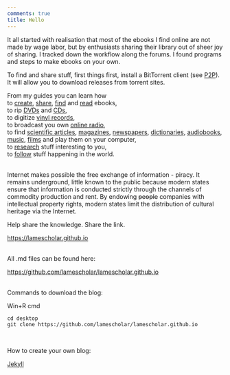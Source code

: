 ```yaml
---
comments: true
title: Hello
---
```


It all started with realisation that most of the ebooks I find online are not made by wage labor, but by enthusiasts sharing their library out of sheer joy of sharing. I tracked down the workflow along the forums. I found programs and steps to make ebooks on your own.

To find and share stuff, first things first, install a BitTorrent client (see [P2P](/en/p2p)). It will allow you to download releases from torrent sites.

From my guides you can learn how<br>
to [create](/en/how-to-digitize-books), [share](/en/how-to-share-your-stuff), [find](/en/how-to-find-books) and [read](/en/ebook-formats) ebooks,<br>
to rip [DVDs](/en/films) and [CDs](/en/music#ripping-cds),<br>
to digitize [vinyl records](/en/music#digitizing-vinyl-records),<br>
to broadcast you own [online radio](/en/radio#how-to-make-your-own-online-radio),<br>
to find [scientific articles](/en/articles), [magazines](/en/magazines), [newspapers](/en/news), [dictionaries](/en/dictionaries), [audiobooks](/en/audiobooks), [music](/en/music), [films](/en/films) and play them on your computer,<br>
to [research](/en/research) stuff interesting to you,<br>
to [follow](/2023/12/09/follow-the-press-using-rss.html) stuff happening in the world.
<br><br>

Internet makes possible the free exchange of information - piracy. It remains underground, little known to the public because modern states ensure that information is conducted strictly through the channels of commodity production and rent. By endowing <s>people</s> companies with intellectual property rights, modern states limit the distribution of cultural heritage via the Internet.

Help share the knowledge. Share the link.

<https://lamescholar.github.io>
<br><br>

All .md files can be found here:

<https://github.com/lamescholar/lamescholar.github.io>
<br><br>

Commands to download the blog:

Win+R cmd

```
cd desktop
git clone https://github.com/lamescholar/lamescholar.github.io
```
<br>

How to create your own blog:

[Jekyll](/en/jekyll)